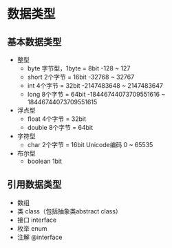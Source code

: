# 数据类型

## 基本数据类型
  + 整型
    - byte 字节型，1byte = 8bit         -128 ~ 127
    - short 2个字节 = 16bit             -32768 ~ 32767
    - int 4个字节 = 32bit               -2147483648 ~ 2147483647
    - long 8个字节 = 64bit              -18446744073709551616 ~ 18446744073709551615
  + 浮点型
    - float 4个字节 = 32bit
    - double 8个字节 = 64bit
  + 字符型
    - char 2个字节 = 16bit Unicode编码 0 ~ 65535
  + 布尔型
    - boolean 1bit

## 引用数据类型
  + 数组
  + 类 class（包括抽象类abstract class）
  + 接口 interface
  + 枚举 enum
  + 注解 @interface